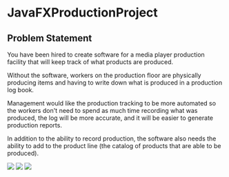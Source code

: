 # JavaFXProductionProject
## Problem Statement
You have been hired to create software for a media player production facility that will keep track of what products are produced.

Without the software, workers on the production floor are physically producing items and having to write down what is produced in a production log book.

Management would like the production tracking to be more automated so the workers don't need to spend as much time recording what was produced, the log will be more accurate, and it will be easier to generate production reports.

In addition to the ability to record production, the software also needs the ability to add to the product line (the catalog of products that are able to be produced).

<image src = "https://media4.giphy.com/media/7oJ2K9zrAyHFXTszc9/giphy.gif" >

<image src= "https://github.com/LBThree/JavaFXProductionProject/blob/master/src/main/docs/Class%20Diagrams/Top-Level%20Package.png ">

<image src = https://github.com/LBThree/JavaFXProductionProject/blob/master/src/main/docs/Class%20Diagrams/INVENTORYDATABASE.png>
